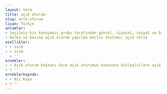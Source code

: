 ```yaml
---
layout: term
title: açık oturum
slug: acik-oturum
lisan: Türkçe
anlamlar:
- Seçilmiş bir konuşmacı grubu tarafından güncel, siyasal, sosyal ve bilimsel konuların veya sorunların herkesin izleyebileceği bir biçimde açık olarak tartışıldığı toplantı; panel
- Halka ve basına açık olarak yapılan meclis oturumu; açık celse
ozellikler:
- - isim
- - isim
  - ''
ornekler:
- - Açık oturum başkanı önce açık oturumun konusunu dinleyicilere açıklar, açık oturumun nasıl bir yolla gerçekleştirileceğini belirtir, sonra da açık oturuma konuşmacı olarak katılanları tanıtır.
- - ''
orneklerkaynak:
- - Ali Kaya
- - ''
---
```

